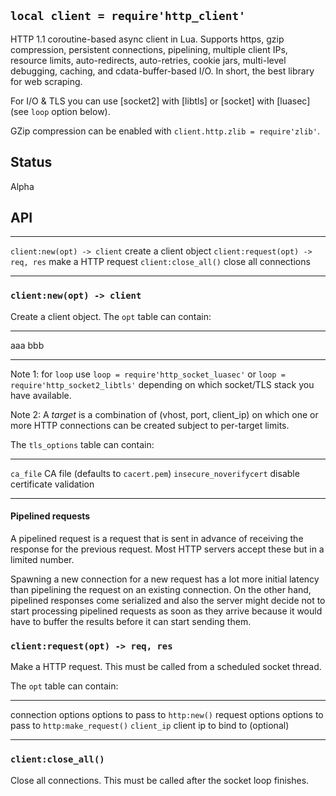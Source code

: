 
## `local client = require'http_client'`

HTTP 1.1 coroutine-based async client in Lua. Supports https, gzip compression,
persistent connections, pipelining, multiple client IPs, resource limits,
auto-redirects, auto-retries, cookie jars, multi-level debugging, caching,
and cdata-buffer-based I/O. In short, the best library for web scraping.

For I/O & TLS you can use [socket2] with [libtls] or [socket] with [luasec]
(see `loop` option below).

GZip compression can be enabled with `client.http.zlib = require'zlib'`.

## Status

<warn>Alpha<warn>

## API

--------------------------------- --------------------------------------------
`client:new(opt) -> client`       create a client object
`client:request(opt) -> req, res` make a HTTP request
`client:close_all()`              close all connections
--------------------------------- --------------------------------------------

### `client:new(opt) -> client`

Create a client object. The `opt` table can contain:

------------------------ -----------------------------------------------------
aaa                      bbb
------------------------ -----------------------------------------------------

Note 1: for `loop` use `loop = require'http_socket_luasec'`
or `loop = require'http_socket2_libtls'` depending on which socket/TLS
stack you have available.

Note 2: A _target_ is a combination of (vhost, port, client_ip) on which one or more
HTTP connections can be created subject to per-target limits.

The `tls_options` table can contain:

--------------------------------- --------------------------------------------
`ca_file`                         CA file (defaults to `cacert.pem`)
`insecure_noverifycert`           disable certificate validation
--------------------------------- --------------------------------------------

#### Pipelined requests

A pipelined request is a request that is sent in advance of receiving the
response for the previous request. Most HTTP servers accept these but
in a limited number.

Spawning a new connection for a new request has a lot more initial latency
than pipelining the request on an existing connection. On the other hand,
pipelined responses come serialized and also the server might decide not
to start processing pipelined requests as soon as they arrive because it
would have to buffer the results before it can start sending them.

### `client:request(opt) -> req, res`

Make a HTTP request. This must be called from a scheduled socket thread.

The `opt` table can contain:

--------------------------------- --------------------------------------------
connection options                options to pass to `http:new()`
request options                   options to pass to `http:make_request()`
`client_ip`                       client ip to bind to (optional)
--------------------------------- --------------------------------------------

### `client:close_all()`

Close all connections. This must be called after the socket loop finishes.

